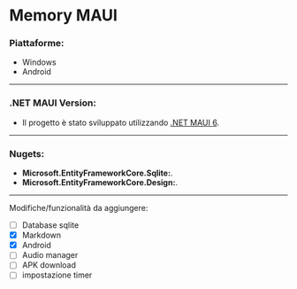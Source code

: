 # Memory MAUI

### Piattaforme:
- Windows
- Android
---
### .NET MAUI Version:
- Il progetto è stato sviluppato utilizzando [.NET MAUI 6](https://learn.microsoft.com/it-it/dotnet/maui/what-is-maui?view=net-maui-6.0).
---
### Nugets:
- **Microsoft.EntityFrameworkCore.Sqlite:**.
- **Microsoft.EntityFrameworkCore.Design:**.
---
Modifiche/funzionalità da aggiungere:
- [ ] Database sqlite
- [x] Markdown
- [x] Android
- [ ] Audio manager
- [ ] APK download
- [ ] impostazione timer
